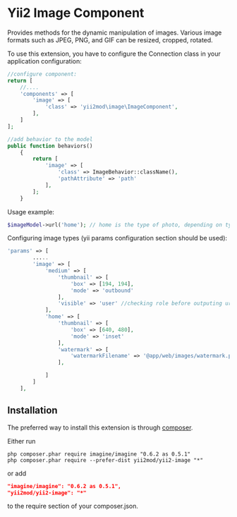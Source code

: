 Yii2 Image Component
==========

Provides methods for the dynamic manipulation of images. Various image formats such as JPEG, PNG, and GIF can be resized, cropped, rotated.

To use this extension, you have to configure the Connection class in your application configuration:

```php
//configure component:
return [
    //....
    'components' => [
        'image' => [
            'class' => 'yii2mod\image\ImageComponent',
        ],
    ]
];

//add behavior to the model 
public function behaviors()
    {
        return [
            'image' => [
                'class' => ImageBehavior::className(),
                'pathAttribute' => 'path'
            ],
        ];
    }
```
Usage example:
```php
$imageModel->url('home'); // home is the type of photo, depending on type resize/crop/watermark/etc actions will happen
```

Configuring image types (yii params configuration section should be used):
```php
'params' => [
        .....
        'image' => [
            'medium' => [
                'thumbnail' => [
                    'box' => [194, 194],
                    'mode' => 'outbound'
                ],
                'visible' => 'user' //checking role before outputing url
            ],
            'home' => [
                'thumbnail' => [
                    'box' => [640, 480],
                    'mode' => 'inset'
                ],
                'watermark' => [
                    'watermarkFilename' => '@app/web/images/watermark.png'
                ],

            ]
        ]
    ],
```

Installation
------------

The preferred way to install this extension is through [composer](http://getcomposer.org/download/).

Either run

```
php composer.phar require imagine/imagine "0.6.2 as 0.5.1"
php composer.phar require --prefer-dist yii2mod/yii2-image "*"
```

or add

```json
"imagine/imagine": "0.6.2 as 0.5.1",
"yii2mod/yii2-image": "*"
```

to the require section of your composer.json.
